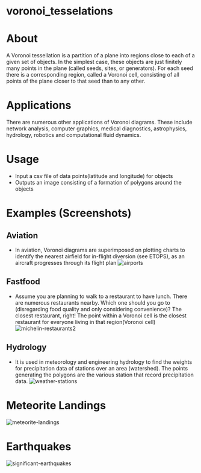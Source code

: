 # voronoi_tesselations
# About
A Voronoi tessellation is a partition of a plane into regions close to each of a given set of objects. In the simplest case, these objects are just finitely many points in the plane (called seeds, sites, or generators). For each seed there is a corresponding region, called a Voronoi cell, consisting of all points of the plane closer to that seed than to any other.

# Applications
There are numerous other applications of Voronoi diagrams. These include network analysis, computer graphics, medical diagnostics, astrophysics, hydrology, robotics and computational fluid dynamics.

# Usage
* Input a csv file of data points(latitude and longitude) for objects
* Outputs an image consisting of a formation of polygons around the objects

# Examples (Screenshots)
## Aviation
* In aviation, Voronoi diagrams are superimposed on plotting charts to identify the nearest airfield for in-flight diversion (see ETOPS), as an aircraft progresses through its flight plan
![airports](https://user-images.githubusercontent.com/63420202/177515193-14f3be8b-86ee-4765-835e-8f4cebeae21a.png)

## Fastfood
* Assume you are planning to walk to a restaurant to have lunch. There are numerous restaurants nearby. Which one should you go to (disregarding food quality and only considering convenience)? The closest restaurant, right!
The point within a Voronoi cell is the closest restaurant for everyone living in that region(Voronoi cell)
![michelin-restaurants2](https://user-images.githubusercontent.com/63420202/177515523-5d36de8f-9ee6-4a9d-872a-b6f1cb16ec0c.png)

## Hydrology
* It is used in meteorology and engineering hydrology to find the weights for precipitation data of stations over an area (watershed). The points generating the polygons are the various station that record precipitation data. 
![weather-stations](https://user-images.githubusercontent.com/63420202/177515380-1b26c4bc-e5c4-469b-973d-8acccb8ae7d2.png)

# Meteorite Landings
![meteorite-landings](https://user-images.githubusercontent.com/63420202/177515201-c6691fc5-0361-44cf-a0d6-39e013d66c79.png)

# Earthquakes
![significant-earthquakes](https://user-images.githubusercontent.com/63420202/177515542-e6ffd455-0371-4e17-880f-9d508537aac2.png)

